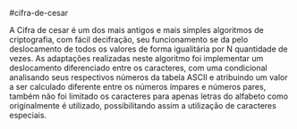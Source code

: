 #cifra-de-cesar

A Cifra de cesar é um dos mais antigos e mais simples algoritmos de criptografia, com fácil decifração, seu funcionamento se da pelo deslocamento de todos os valores de forma igualitária por N quantidade de vezes.
As adaptações realizadas neste algoritmo foi implementar um deslocamento diferenciado entre os caracteres, com uma condicional analisando seus respectivos números da tabela ASCII e atribuindo um valor a ser calculado diferente entre os números ímpares e números pares, também não foi limitado os caracteres para apenas letras do alfabeto como originalmente é utilizado, possibilitando assim a utilização de caracteres especiais. 
